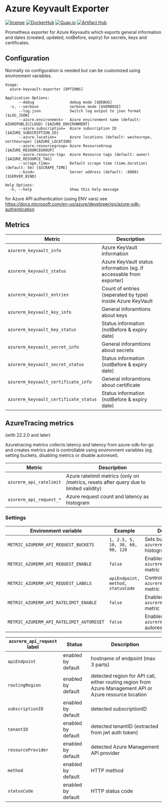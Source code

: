 Azure Keyvault Exporter
=======================

[![license](https://img.shields.io/github/license/webdevops/azure-keyvault-exporter.svg)](https://github.com/webdevops/azure-keyvault-exporter/blob/master/LICENSE)
[![DockerHub](https://img.shields.io/badge/DockerHub-webdevops%2Fazure--keyvault--exporter-blue)](https://hub.docker.com/r/webdevops/azure-keyvault-exporter/)
[![Quay.io](https://img.shields.io/badge/Quay.io-webdevops%2Fazure--keyvault--exporter-blue)](https://quay.io/repository/webdevops/azure-keyvault-exporter)
[![Artifact Hub](https://img.shields.io/endpoint?url=https://artifacthub.io/badge/repository/azure-keyvault-exporter)](https://artifacthub.io/packages/search?repo=azure-keyvault-exporter)

Prometheus exporter for Azure Keyvaults which exports general information and dates (created, updated, notBefore, expiry) for secrets, keys and certificates.

Configuration
-------------

Normally no configuration is needed but can be customized using environment variables.

```
Usage:
  azure-keyvault-exporter [OPTIONS]

Application Options:
      --debug                debug mode [$DEBUG]
  -v, --verbose              verbose mode [$VERBOSE]
      --log.json             Switch log output to json format [$LOG_JSON]
      --azure.environment=   Azure environment name (default: AZUREPUBLICCLOUD) [$AZURE_ENVIRONMENT]
      --azure.subscription=  Azure subscription ID [$AZURE_SUBSCRIPTION_ID]
      --azure.location=      Azure locations (default: westeurope, northeurope) [$AZURE_LOCATION]
      --azure.resourcegroup= Azure ResourceGroup [$AZURE_RESOURCEGROUP]
      --azure.resource-tag=  Azure Resource tags (default: owner) [$AZURE_RESOURCE_TAG]
      --scrape.time=         Default scrape time (time.duration) (default: 5m) [$SCRAPE_TIME]
      --bind=                Server address (default: :8080) [$SERVER_BIND]

Help Options:
  -h, --help                 Show this help message
```

for Azure API authentication (using ENV vars) see https://docs.microsoft.com/en-us/azure/developer/go/azure-sdk-authentication

Metrics
-------

| Metric                                 | Description                                                         |
|----------------------------------------|---------------------------------------------------------------------|
| `azurerm_keyvault_info`                | Azure KeyVault information                                          |
| `azurerm_keyvault_status`              | Azure KeyVault status information (eg. if accessable from exporter) |
| `azurerm_keyvault_entries`             | Count of entries (seperated by type) inside Azure KeyVault          |
| `azurerm_keyvault_key_info`            | General inforamtions about keys                                     |
| `azurerm_keyvault_key_status`          | Status information (notBefore & expiry date)                        |
| `azurerm_keyvault_secret_info`         | General inforamtions about secrets                                  |
| `azurerm_keyvault_secret_status`       | Status information (notBefore & expiry date)                        |
| `azurerm_keyvault_certificate_info`    | General inforamtions about certificate                              |
| `azurerm_keyvault_certificate_status`  | Status information (notBefore & expiry date)                        |

## AzureTracing metrics

(with 22.2.0 and later)

Azuretracing metrics collects latency and latency from azure-sdk-for-go and creates metrics and is controllable using
environment variables (eg. setting buckets, disabling metrics or disable autoreset).

| Metric                                   | Description                                                                            |
|------------------------------------------|----------------------------------------------------------------------------------------|
| `azurerm_api_ratelimit`                  | Azure ratelimit metrics (only on /metrics, resets after query due to limited validity) |
| `azurerm_api_request_*`                  | Azure request count and latency as histogram                                           |

### Settings

| Environment variable                     | Example                            | Description                                                    |
|------------------------------------------|------------------------------------|----------------------------------------------------------------|
| `METRIC_AZURERM_API_REQUEST_BUCKETS`     | `1, 2.5, 5, 10, 30, 60, 90, 120`   | Sets buckets for `azurerm_api_request` histogram metric        |
| `METRIC_AZURERM_API_REQUEST_ENABLE`      | `false`                            | Enables/disables `azurerm_api_request_*` metric                |
| `METRIC_AZURERM_API_REQUEST_LABELS`      | `apiEndpoint, method, statusCode`  | Controls labels of `azurerm_api_request_*` metric              |
| `METRIC_AZURERM_API_RATELIMIT_ENABLE`    | `false`                            | Enables/disables `azurerm_api_ratelimit` metric                |
| `METRIC_AZURERM_API_RATELIMIT_AUTORESET` | `false`                            | Enables/disables `azurerm_api_ratelimit` autoreset after fetch |


| `azurerm_api_request` label | Status             | Description                                                                                              |
|-----------------------------|--------------------|----------------------------------------------------------------------------------------------------------|
| `apiEndpoint`               | enabled by default | hostname of endpoint (max 3 parts)                                                                       |
| `routingRegion`             | enabled by default | detected region for API call, either routing region from Azure Management API or Azure resource location |
| `subscriptionID`            | enabled by default | detected subscriptionID                                                                                  |
| `tenantID`                  | enabled by default | detected tenantID (extracted from jwt auth token)                                                        |
| `resourceProvider`          | enabled by default | detected Azure Management API provider                                                                   |
| `method`                    | enabled by default | HTTP method                                                                                              |
| `statusCode`                | enabled by default | HTTP status code                                                                                         |
